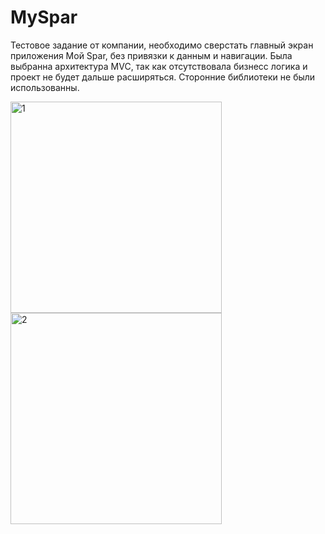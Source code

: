 # MySpar
Тестовое задание от компании, необходимо сверстать главный экран приложения Мой Spar, без привязки к данным и навигации.
Была выбранна архитектура MVC, так как отсутствовала бизнесс логика и проект не будет дальше расширяться. Сторонние библиотеки не были использованны.

<img width="338" alt="1" src="https://github.com/Berendei75405/MySpar/assets/82874611/186cdf18-9591-4fce-92a4-f774ba294654">

<img width="338" alt="2" src="https://github.com/Berendei75405/MySpar/assets/82874611/88447e0e-505a-4664-acb6-b84e2cd30a61">


